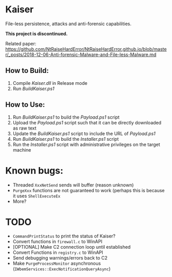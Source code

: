 # Kaiser
File-less persistence, attacks and anti-forensic capabilities.

**This project is discontinued.**

Related paper: https://github.com/NtRaiseHardError/NtRaiseHardError.github.io/blob/master/_posts/2018-12-06-Anti-forensic-Malware-and-File-less-Malware.md

## How to Build:

1. Compile _Kaiser.dll_ in Release mode
2. Run _BuildKaiser.ps1_

## How to Use:

1. Run _BuildKaiser.ps1_ to build the _Payload.ps1_ script
2. Upload the _Payload.ps1_ script such that it can be directly downloaded as raw text
3. Update the _BuildKaiser.ps1_ script to include the URL of _Payload.ps1_
4. Run _BuildKaiser.ps1_ to build the _Installer.ps1_ script
5. Run the _Installer.ps1_ script with administrative privileges on the target machine

# Known bugs:

* Threaded `XxxNetSend` sends will buffer (reason unknown)
* `PurgeXxx` functions are not guaranteed to work (perhaps this is because it uses `ShellExecuteEx`
* More?

# TODO

* `CommandPrintStatus` to print the status of Kaiser?
* Convert functions in `firewall.c` to WinAPI
* [OPTIONAL] Make C2 connection loop until established
*  Convert Functions in `registry.c` to WinAPI
* Send debugging warnings/errors back to C2
* Make `PurgeProcessMonitor` asynchronous (`IWbemServices::ExecNotificationQueryAsync`)
